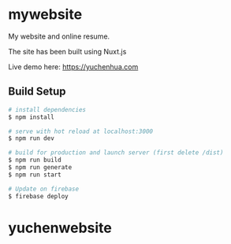 # mywebsite

My website and online resume.

The site has been built using Nuxt.js

Live demo here: https://yuchenhua.com

## Build Setup

```bash
# install dependencies
$ npm install

# serve with hot reload at localhost:3000
$ npm run dev

# build for production and launch server (first delete /dist)
$ npm run build
$ npm run generate
$ npm run start

# Update on firebase
$ firebase deploy
```

# yuchenwebsite
